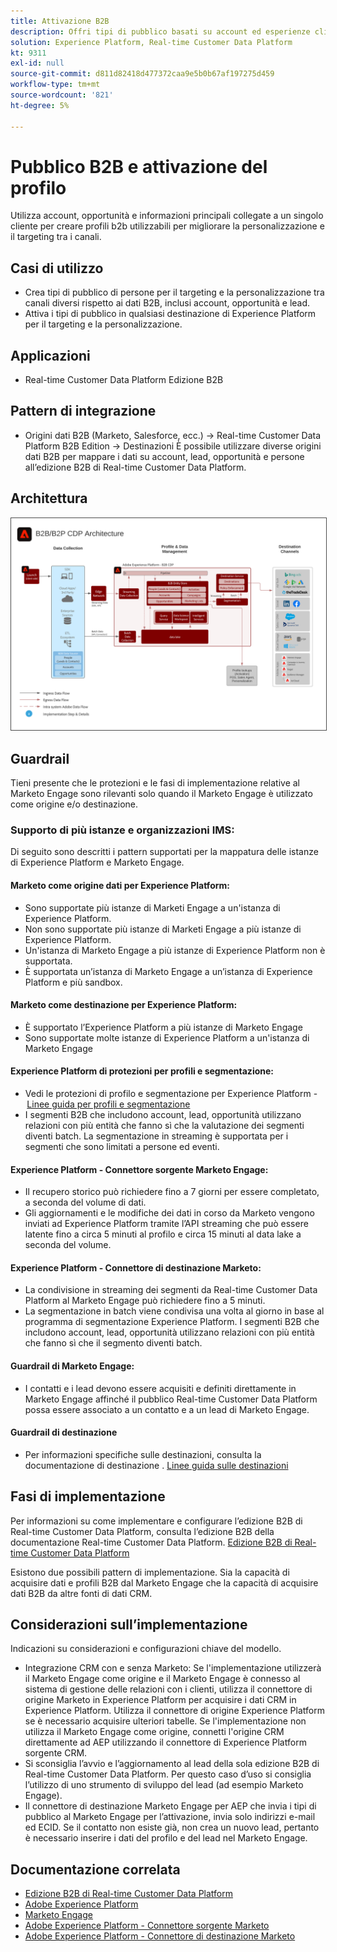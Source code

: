 ```yaml
---
title: Attivazione B2B
description: Offri tipi di pubblico basati su account ed esperienze cliente incentrate sul profilo con Real-time Customer Data Platform ​.
solution: Experience Platform, Real-time Customer Data Platform
kt: 9311
exl-id: null
source-git-commit: d811d82418d477372caa9e5b0b67af197275d459
workflow-type: tm+mt
source-wordcount: '821'
ht-degree: 5%

---
```


# Pubblico B2B e attivazione del profilo

Utilizza account, opportunità e informazioni principali collegate a un singolo cliente per creare profili b2b utilizzabili per migliorare la personalizzazione e il targeting tra i canali.

## Casi di utilizzo

* Crea tipi di pubblico di persone per il targeting e la personalizzazione tra canali diversi rispetto ai dati B2B, inclusi account, opportunità e lead.
* Attiva i tipi di pubblico in qualsiasi destinazione di Experience Platform per il targeting e la personalizzazione.

## Applicazioni

* Real-time Customer Data Platform Edizione B2B

## Pattern di integrazione

* Origini dati B2B (Marketo, Salesforce, ecc.) -> Real-time Customer Data Platform B2B Edition -> Destinazioni È possibile utilizzare diverse origini dati B2B per mappare i dati su account, lead, opportunità e persone all’edizione B2B di Real-time Customer Data Platform.

## Architettura

<img src="assets/b2b-activation.svg" alt="Architettura di riferimento per il Blueprint di attivazione B2B" style="border:1px solid #4a4a4a" />
<br>

## Guardrail

Tieni presente che le protezioni e le fasi di implementazione relative al Marketo Engage sono rilevanti solo quando il Marketo Engage è utilizzato come origine e/o destinazione.

### Supporto di più istanze e organizzazioni IMS:

Di seguito sono descritti i pattern supportati per la mappatura delle istanze di Experience Platform e Marketo Engage.

#### Marketo come origine dati per Experience Platform:

* Sono supportate più istanze di Marketi Engage a un&#39;istanza di Experience Platform.
* Non sono supportate più istanze di Marketi Engage a più istanze di Experience Platform.
* Un&#39;istanza di Marketo Engage a più istanze di Experience Platform non è supportata.
* È supportata un’istanza di Marketo Engage a un’istanza di Experience Platform e più sandbox.

#### Marketo come destinazione per Experience Platform:

* È supportato l’Experience Platform a più istanze di Marketo Engage
* Sono supportate molte istanze di Experience Platform a un&#39;istanza di Marketo Engage

#### Experience Platform di protezioni per profili e segmentazione:

* Vedi le protezioni di profilo e segmentazione per Experience Platform - [Linee guida per profili e segmentazione](https://experienceleague.adobe.com/docs/experience-platform/profile/guardrails.html?lang=it)
* I segmenti B2B che includono account, lead, opportunità utilizzano relazioni con più entità che fanno sì che la valutazione dei segmenti diventi batch. La segmentazione in streaming è supportata per i segmenti che sono limitati a persone ed eventi.

#### Experience Platform - Connettore sorgente Marketo Engage:

* Il recupero storico può richiedere fino a 7 giorni per essere completato, a seconda del volume di dati.
* Gli aggiornamenti e le modifiche dei dati in corso da Marketo vengono inviati ad Experience Platform tramite l’API streaming che può essere latente fino a circa 5 minuti al profilo e circa 15 minuti al data lake a seconda del volume.

#### Experience Platform - Connettore di destinazione Marketo:

* La condivisione in streaming dei segmenti da Real-time Customer Data Platform al Marketo Engage può richiedere fino a 5 minuti.
* La segmentazione in batch viene condivisa una volta al giorno in base al programma di segmentazione Experience Platform. I segmenti B2B che includono account, lead, opportunità utilizzano relazioni con più entità che fanno sì che il segmento diventi batch.

#### Guardrail di Marketo Engage:

* I contatti e i lead devono essere acquisiti e definiti direttamente in Marketo Engage affinché il pubblico Real-time Customer Data Platform possa essere associato a un contatto e a un lead di Marketo Engage.

#### Guardrail di destinazione

* Per informazioni specifiche sulle destinazioni, consulta la documentazione di destinazione . [Linee guida sulle destinazioni](https://experienceleague.adobe.com/docs/experience-platform/destinations/home.html?lang=en)


## Fasi di implementazione

Per informazioni su come implementare e configurare l’edizione B2B di Real-time Customer Data Platform, consulta l’edizione B2B della documentazione Real-time Customer Data Platform. [Edizione B2B di Real-time Customer Data Platform](https://experienceleague.adobe.com/docs/experience-platform/rtcdp/b2b-overview.html?lang=en)

Esistono due possibili pattern di implementazione. Sia la capacità di acquisire dati e profili B2B dal Marketo Engage che la capacità di acquisire dati B2B da altre fonti di dati CRM.

## Considerazioni sull’implementazione

Indicazioni su considerazioni e configurazioni chiave del modello.

* Integrazione CRM con e senza Marketo: Se l&#39;implementazione utilizzerà il Marketo Engage come origine e il Marketo Engage è connesso al sistema di gestione delle relazioni con i clienti, utilizza il connettore di origine Marketo in Experience Platform per acquisire i dati CRM in Experience Platform. Utilizza il connettore di origine Experience Platform se è necessario acquisire ulteriori tabelle. Se l&#39;implementazione non utilizza il Marketo Engage come origine, connetti l&#39;origine CRM direttamente ad AEP utilizzando il connettore di Experience Platform sorgente CRM.
* Si sconsiglia l’avvio e l’aggiornamento al lead della sola edizione B2B di Real-time Customer Data Platform. Per questo caso d’uso si consiglia l’utilizzo di uno strumento di sviluppo del lead (ad esempio Marketo Engage).
* Il connettore di destinazione Marketo Engage per AEP che invia i tipi di pubblico al Marketo Engage per l’attivazione, invia solo indirizzi e-mail ed ECID. Se il contatto non esiste già, non crea un nuovo lead, pertanto è necessario inserire i dati del profilo e del lead nel Marketo Engage.

## Documentazione correlata

* [Edizione B2B di Real-time Customer Data Platform](https://experienceleague.adobe.com/docs/experience-platform/rtcdp/b2b-overview.html?lang=en)
* [Adobe Experience Platform](https://experienceleague.adobe.com/docs/experience-platform.html?lang=it)
* [Marketo Engage](https://experienceleague.adobe.com/docs/marketo/using/home.html?lang=en)
* [Adobe Experience Platform - Connettore sorgente Marketo](https://experienceleague.adobe.com/docs/experience-platform/sources/connectors/adobe-applications/marketo/marketo.html?lang=it)
* [Adobe Experience Platform - Connettore di destinazione Marketo](https://experienceleague.adobe.com/docs/marketo/using/product-docs/core-marketo-concepts/smart-lists-and-static-lists/static-lists/push-an-adobe-experience-cloud-segment-to-a-marketo-static-list.html?lang=en)
